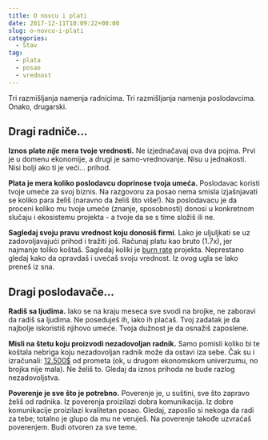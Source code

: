```yaml
---
title: O novcu i plati
date: 2017-12-11T10:09:22+00:00
slug: o-novcu-i-plati
categories:
  - Stav
tag:
  - plata
  - posao
  - vrednost
---
```


Tri razmišljanja namenja radnicima. Tri razmišljanja namenja poslodavcima. Onako, drugarski.

<!--more-->

## Dragi radniče...

**Iznos plate _nije_ mera tvoje vrednosti.** Ne izjednačavaj ova dva pojma. Prvi je u domenu ekonomije, a drugi je samo-vrednovanje. Nisu u jednakosti. Nisi bolji ako ti je veći... prihod.

**Plata je mera koliko poslodavcu doprinose tvoja umeća.** Poslodavac koristi tvoje umeće za svoj biznis. Na razgovoru za posao nema smisla izjašnjavati se koliko para želiš (naravno da želiš što više!). Na poslodavacu je da proceni koliko mu tvoje umeće (znanje, sposobnosti) donosi u konkretnom slučaju i ekosistemu projekta - a tvoje da se s time složiš ili ne.

**Sagledaj svoju pravu vrednost koju donosiš firmi**. Lako je uljuljkati se uz zadovoljavajući prihod i tražiti još. Računaj platu kao bruto (1.7x), jer najmanje toliko koštaš. Sagledaj koliki je [burn rate](https://www.investopedia.com/terms/b/burnrate.asp) projekta. Neprestano gledaj kako da opravdaš i uvećaš svoju vrednost. Iz ovog ugla se lako preneš iz sna.

## Dragi poslodavače...

**Radiš sa ljudima.** Iako se na kraju meseca sve svodi na brojke, ne zaboravi da radiš sa ljudima. Ne poseduješ ih, iako ih plaćaš. Tvoj zadatak je da najbolje iskoristiš njihovo umeće. Tvoja dužnost je da osnažiš zaposlene.

**Misli na štetu koju proizvodi nezadovoljan radnik.** Samo pomisli koliko bi te koštala nebriga koju nezadovoljan radnik može da ostavi iza sebe. Čak su i izračunali: [12.500$](https://hbr.org/2015/12/its-better-to-avoid-a-toxic-employee-than-hire-a-superstar) od prometa (ok, u drugom ekonomskom univerzumu, no brojka nije mala). Ne želiš to. Gledaj da iznos prihoda ne bude razlog nezadovoljstva.

**Poverenje je sve što je potrebno.** Poverenje je, u suštini, sve što zapravo želiš od radnika. Iz poverenja proizilazi dobra komunikacija. Iz dobre komunikacije proizilazi kvalitetan posao. Gledaj, zaposlio si nekoga da radi za tebe; totalno je glupo da mu ne veruješ. Na poverenje takođe uzvraćaš poverenjem. Budi otvoren za sve teme.
